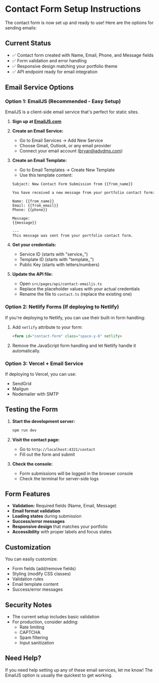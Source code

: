 # Contact Form Setup Instructions

The contact form is now set up and ready to use! Here are the options for sending emails:

## Current Status
- ✅ Contact form created with Name, Email, Phone, and Message fields
- ✅ Form validation and error handling
- ✅ Responsive design matching your portfolio theme
- ✅ API endpoint ready for email integration

## Email Service Options

### Option 1: EmailJS (Recommended - Easy Setup)
EmailJS is a client-side email service that's perfect for static sites.

1. **Sign up at [EmailJS.com](https://www.emailjs.com/)**
2. **Create an Email Service:**
   - Go to Email Services → Add New Service
   - Choose Gmail, Outlook, or any email provider
   - Connect your email account (bryan@advdms.com)

3. **Create an Email Template:**
   - Go to Email Templates → Create New Template
   - Use this template content:
   ```
   Subject: New Contact Form Submission from {{from_name}}
   
   You have received a new message from your portfolio contact form:
   
   Name: {{from_name}}
   Email: {{from_email}}
   Phone: {{phone}}
   
   Message:
   {{message}}
   
   ---
   This message was sent from your portfolio contact form.
   ```

4. **Get your credentials:**
   - Service ID (starts with "service_")
   - Template ID (starts with "template_")
   - Public Key (starts with letters/numbers)

5. **Update the API file:**
   - Open `src/pages/api/contact-emailjs.ts`
   - Replace the placeholder values with your actual credentials
   - Rename the file to `contact.ts` (replace the existing one)

### Option 2: Netlify Forms (If deploying to Netlify)
If you're deploying to Netlify, you can use their built-in form handling:

1. Add `netlify` attribute to your form:
   ```html
   <form id="contact-form" class="space-y-6" netlify>
   ```

2. Remove the JavaScript form handling and let Netlify handle it automatically.

### Option 3: Vercel + Email Service
If deploying to Vercel, you can use:
- SendGrid
- Mailgun
- Nodemailer with SMTP

## Testing the Form

1. **Start the development server:**
   ```bash
   npm run dev
   ```

2. **Visit the contact page:**
   - Go to `http://localhost:4321/contact`
   - Fill out the form and submit

3. **Check the console:**
   - Form submissions will be logged in the browser console
   - Check the terminal for server-side logs

## Form Features

- **Validation:** Required fields (Name, Email, Message)
- **Email format validation**
- **Loading states** during submission
- **Success/error messages**
- **Responsive design** that matches your portfolio
- **Accessibility** with proper labels and focus states

## Customization

You can easily customize:
- Form fields (add/remove fields)
- Styling (modify CSS classes)
- Validation rules
- Email template content
- Success/error messages

## Security Notes

- The current setup includes basic validation
- For production, consider adding:
  - Rate limiting
  - CAPTCHA
  - Spam filtering
  - Input sanitization

## Need Help?

If you need help setting up any of these email services, let me know! The EmailJS option is usually the quickest to get working.
